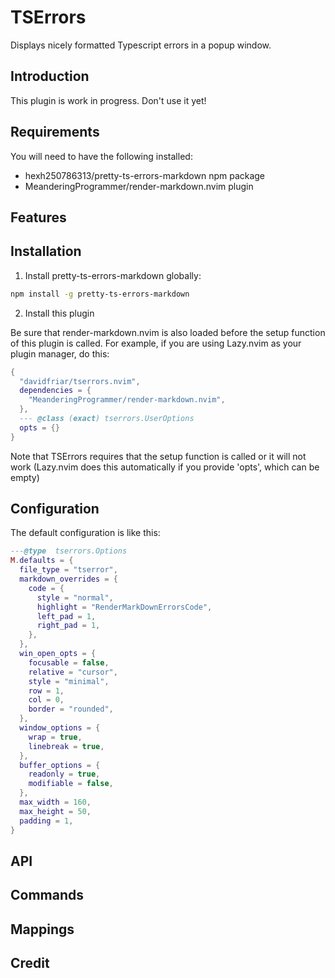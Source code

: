 # TSErrors

Displays nicely formatted Typescript errors in a popup window.

## Introduction

This plugin is work in progress. Don't use it yet!

## Requirements

You will need to have the following installed:

- hexh250786313/pretty-ts-errors-markdown npm package
- MeanderingProgrammer/render-markdown.nvim plugin

## Features

## Installation

1. Install pretty-ts-errors-markdown globally:

```sh
npm install -g pretty-ts-errors-markdown
```

2. Install this plugin

Be sure that render-markdown.nvim is also loaded before the setup function of this plugin is called.
For example, if you are using Lazy.nvim as your plugin manager, do this:

```lua
{
  "davidfriar/tserrors.nvim",
  dependencies = {
    "MeanderingProgrammer/render-markdown.nvim",
  },
  --- @class (exact) tserrors.UserOptions
  opts = {}
}
```

Note that TSErrors requires that the setup function is called or it will not work (Lazy.nvim does this
automatically if you provide 'opts', which can be empty)

## Configuration

The default configuration is like this:

```lua
---@type  tserrors.Options
M.defaults = {
  file_type = "tserror",
  markdown_overrides = {
    code = {
      style = "normal",
      highlight = "RenderMarkDownErrorsCode",
      left_pad = 1,
      right_pad = 1,
    },
  },
  win_open_opts = {
    focusable = false,
    relative = "cursor",
    style = "minimal",
    row = 1,
    col = 0,
    border = "rounded",
  },
  window_options = {
    wrap = true,
    linebreak = true,
  },
  buffer_options = {
    readonly = true,
    modifiable = false,
  },
  max_width = 160,
  max_height = 50,
  padding = 1,
}
```

## API

## Commands

## Mappings

## Credit
